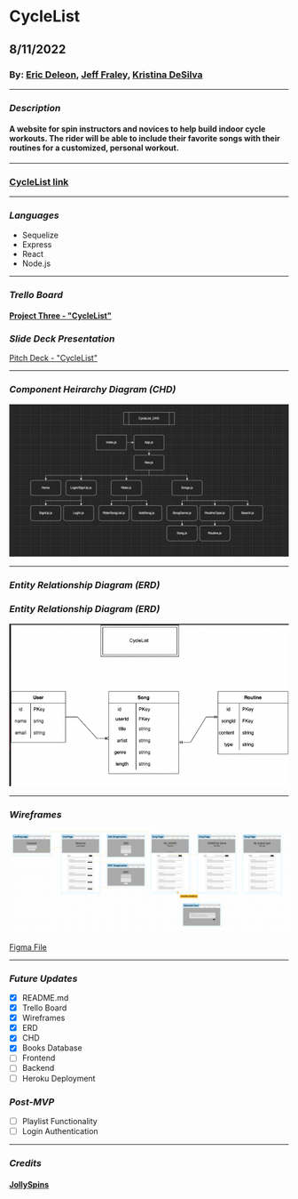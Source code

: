 # CycleList

## 8/11/2022

### By: [Eric Deleon](https://github.com/132E), [Jeff Fraley](https://github.com/frank-booth), [Kristina DeSilva](https://github.com/kavdesilva)

---

### _Description_

#### A website for spin instructors and novices to help build indoor cycle workouts. The rider will be able to include their favorite songs with their routines for a customized, personal workout.

---

### [CycleList link]()

---

### _Languages_

- Sequelize
- Express
- React
- Node.js

---

### _Trello Board_

#### [Project Three - "CycleList"](https://trello.com/b/1N4S1Jx8/cyclelist)

### _Slide Deck Presentation_

[Pitch Deck - "CycleList"](https://docs.google.com/presentation/d/1FLtKpsfmaUjRKlfJIkHD1hOHDsaINoCnSSkfsbsxyUw/edit?usp=sharing)

---

### _Component Heirarchy Diagram (CHD)_

![Image](CycleList_CHD_v.2.png)

---

### _Entity Relationship Diagram (ERD)_

### *Entity Relationship Diagram (ERD)*
![Image](CyleList_ERD.png)


---

### _Wireframes_

![image](CycleList_Wireframes.png)

[Figma File](https://www.figma.com/file/NtcUH9Miw0GxNS1v86WxLU/CycleList-Wire-frame?node-id=0%3A1)

---

### _Future Updates_

- [x] README.md
- [x] Trello Board
- [x] Wireframes
- [x] ERD
- [x] CHD
- [x] Books Database
- [ ] Frontend
- [ ] Backend
- [ ] Heroku Deployment

### _Post-MVP_

- [ ] Playlist Functionality
- [ ] Login Authentication

---

### _Credits_

#### [JollySpins](https://jollyspins.wordpress.com/)
